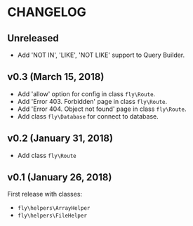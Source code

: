 # CHANGELOG

## Unreleased
- Add 'NOT IN', 'LIKE', 'NOT LIKE' support to Query Builder.

## v0.3 (March 15, 2018)
- Add 'allow' option for config in class `fly\Route`.
- Add 'Error 403. Forbidden' page in class `fly\Route`.
- Add 'Error 404. Object not found' page in class `fly\Route`.
- Add class `fly\Database` for connect to database.

## v0.2 (January 31, 2018)
- Add class `fly\Route`

## v0.1 (January 26, 2018)
First release with classes:
- `fly\helpers\ArrayHelper`
- `fly\helpers\FileHelper`